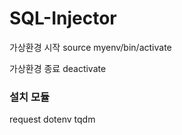 # SQL-Injector

가상환경 시작
source myenv/bin/activate

가상환경 종료
deactivate

### 설치 모듈
request
dotenv
tqdm